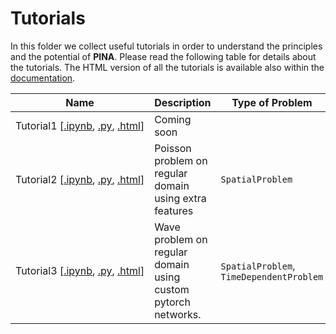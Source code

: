 # Tutorials

In this folder we collect useful tutorials in order to understand the principles and the potential of **PINA**. Please read the following table for details about the tutorials. The HTML version of all the tutorials is available also within the [documentation](http://mathlab.github.io/PINA/).


| Name  | Description   | Type of Problem   |
|-------|---------------|-------------------|
| Tutorial1&#160;[[.ipynb](),&#160;[.py](),&#160;[.html]()]| Coming soon |  |
| Tutorial2&#160;[[.ipynb](tutorial2/tutorial.ipynb),&#160;[.py](tutorial2/tutorial.py),&#160;[.html](http://mathlab.github.io/PINA/_rst/tutorial1/tutorial-1.html)]| Poisson problem on regular domain using extra features | `SpatialProblem` |
| Tutorial3&#160;[[.ipynb](tutorial3/tutorial.ipynb),&#160;[.py](tutorial3/tutorial.py),&#160;[.html]()]| Wave problem on regular domain using custom pytorch networks. | `SpatialProblem`, `TimeDependentProblem` |


